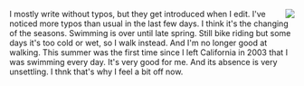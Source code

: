 <img src="http://scripting.com/images/2020/10/14/swimmer.png" border="0" align="right">I mostly write without typos, but they get introduced when I edit. I've noticed more typos than usual in the last few days. I think it's the changing of the seasons. Swimming is over until late spring. Still bike riding but some days it's too cold or wet, so I walk instead. And I'm no longer good at walking. This summer was the first time since I left California in 2003 that I was swimming every day. It's very good for me. And its absence is very unsettling. I thnk that's why I feel a bit off now.
